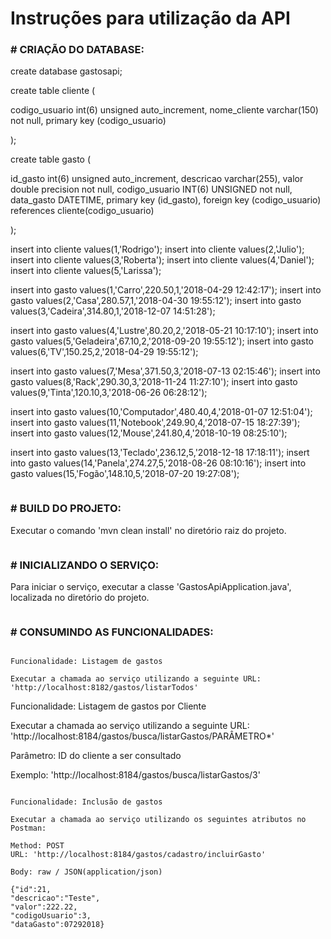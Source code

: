 # Instruções para utilização da API

### # CRIAÇÃO DO DATABASE:

create database gastosapi;

create table cliente (

codigo_usuario int(6) unsigned auto_increment, 
nome_cliente varchar(150) not null, 
primary key (codigo_usuario)

);

create table gasto (

id_gasto int(6) unsigned auto_increment, 
descricao varchar(255), 
valor double precision not null, 
codigo_usuario INT(6) UNSIGNED not null,
data_gasto DATETIME, 
primary key (id_gasto),
foreign key (codigo_usuario) references cliente(codigo_usuario)

);

insert into cliente values(1,'Rodrigo');
insert into cliente values(2,'Julio');
insert into cliente values(3,'Roberta');
insert into cliente values(4,'Daniel');
insert into cliente values(5,'Larissa');

insert into gasto values(1,'Carro',220.50,1,'2018-04-29 12:42:17');
insert into gasto values(2,'Casa',280.57,1,'2018-04-30 19:55:12');
insert into gasto values(3,'Cadeira',314.80,1,'2018-12-07 14:51:28');

insert into gasto values(4,'Lustre',80.20,2,'2018-05-21 10:17:10');
insert into gasto values(5,'Geladeira',67.10,2,'2018-09-20 19:55:12');
insert into gasto values(6,'TV',150.25,2,'2018-04-29 19:55:12');

insert into gasto values(7,'Mesa',371.50,3,'2018-07-13 02:15:46');
insert into gasto values(8,'Rack',290.30,3,'2018-11-24 11:27:10');
insert into gasto values(9,'Tinta',120.10,3,'2018-06-26 06:28:12');

insert into gasto values(10,'Computador',480.40,4,'2018-01-07 12:51:04');
insert into gasto values(11,'Notebook',249.90,4,'2018-07-15 18:27:39');
insert into gasto values(12,'Mouse',241.80,4,'2018-10-19 08:25:10');

insert into gasto values(13,'Teclado',236.12,5,'2018-12-18 17:18:11');
insert into gasto values(14,'Panela',274.27,5,'2018-08-26 08:10:16');
insert into gasto values(15,'Fogão',148.10,5,'2018-07-20 19:27:08');

```
```

### # BUILD DO PROJETO:

Executar o comando 'mvn clean install' no diretório raiz do projeto.

```
```

### # INICIALIZANDO O SERVIÇO:

Para iniciar o serviço, executar a classe 'GastosApiApplication.java', localizada no diretório do projeto.

```
```

### # CONSUMINDO AS FUNCIONALIDADES:

```

Funcionalidade: Listagem de gastos

Executar a chamada ao serviço utilizando a seguinte URL: 'http://localhost:8182/gastos/listarTodos'

```

Funcionalidade: Listagem de gastos por Cliente

Executar a chamada ao serviço utilizando a seguinte URL: 'http://localhost:8184/gastos/busca/listarGastos/PARÂMETRO*'

Parâmetro: ID do cliente a ser consultado

Exemplo: 'http://localhost:8184/gastos/busca/listarGastos/3'

```

Funcionalidade: Inclusão de gastos

Executar a chamada ao serviço utilizando os seguintes atributos no Postman: 

Method: POST
URL: 'http://localhost:8184/gastos/cadastro/incluirGasto'

Body: raw / JSON(application/json)

{"id":21,
"descricao":"Teste",
"valor":222.22,
"codigoUsuario":3,
"dataGasto":07292018}

```


